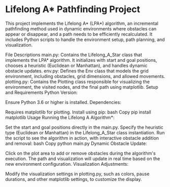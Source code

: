 # Lifelong A* Pathfinding Project
This project implements the Lifelong A* (LPA*) algorithm, an incremental pathfinding method used in dynamic environments where obstacles can appear or disappear, and a path needs to be efficiently recalculated. It includes Python scripts to handle the environment setup, path planning, and visualization.

File Descriptions
main.py: Contains the Lifelong_A_Star class that implements the LPA* algorithm. It initializes with start and goal positions, chooses a heuristic (Euclidean or Manhattan), and handles dynamic obstacle updates.
env.py: Defines the Env class that models the grid environment, including obstacles, grid dimensions, and allowed movements.
plotting.py: Contains the Plotting class responsible for visualizing the environment, the visited nodes, and the final path using matplotlib.
Setup and Requirements
Python Version:

Ensure Python 3.6 or higher is installed.
Dependencies:

Requires matplotlib for plotting. Install using pip:
bash
Copy
pip install matplotlib
Usage
Running the Lifelong A Algorithm*:

Set the start and goal positions directly in the main.py.
Specify the heuristic type (Euclidean or Manhattan) in the Lifelong_A_Star class instantiation.
Run the script to see the algorithm in action, with interactive obstacle addition and removal:
bash
Copy
python main.py
Dynamic Obstacle Update:

Click on the plot area to add or remove obstacles during the algorithm's execution.
The path and visualization will update in real time based on the new environment configuration.
Visualization Adjustments:

Modify the visualization settings in plotting.py, such as colors, pause durations, and other matplotlib settings, to customize the display.
